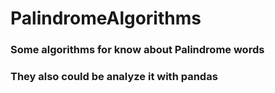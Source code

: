 # PalindromeAlgorithms
### Some algorithms for know about Palindrome words
### They also could be analyze it with pandas